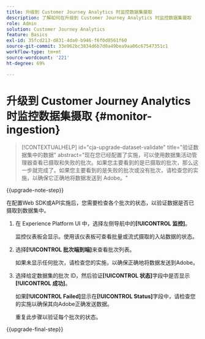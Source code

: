 ```yaml
---
title: 升级到 Customer Journey Analytics 时监控数据集摄取
description: 了解如何在升级到 Customer Journey Analytics 时监控数据集摄取
role: Admin
solution: Customer Journey Analytics
feature: Basics
exl-id: 35fcd213-d831-4da0-b946-f6f0d8561f60
source-git-commit: 33e962bc3834d6b7d0a49bea9aa06c67547351c1
workflow-type: tm+mt
source-wordcount: '221'
ht-degree: 69%

---
```


# 升级到 Customer Journey Analytics 时监控数据集摄取 {#monitor-ingestion}

<!-- markdownlint-disable MD034 -->

>[!CONTEXTUALHELP]
>id="cja-upgrade-dataset-validate"
>title="验证数据集中的数据"
>abstract="现在您已经配置了实施，可以使用数据集活动管理器查看已摄取和失败的批次。如果您主要看到的是已摄取的批次，那么这一步就完成了。如果您主要看到的是失败的批次或没有批次，请检查您的实施，以确保它正确地将数据发送到 Adobe。"

<!-- markdownlint-enable MD034 -->

{{upgrade-note-step}}

<!-- Should we single source this instead of duplicate it? The following steps were copied from: /help/data-ingestion/aepwebsdk.md-->

在配置Web SDK或API实施后，您需要检查各个批次的状态，以验证数据是否已摄取到数据集中。

1. 在 Experience Platform UI 中，选择左侧导航中的&#x200B;**[!UICONTROL 监控]**。

   监控仪表板会显示。使用该仪表板可查看批量或流式摄取的入站数据的状态。

   <!-- insert screenshot -->

1. 选择&#x200B;**[!UICONTROL 批次端到端]**&#x200B;来查看批次列表。

   如果未显示任何批次，请检查您的实施，以确保正确地将数据发送到Adobe。

   <!-- insert screenshot -->

1. 选择给定数据集的批次 ID，然后验证&#x200B;**[!UICONTROL 状态]**&#x200B;字段中是否显示&#x200B;**[!UICONTROL 成功]**。

   如果&#x200B;**[!UICONTROL Failed]**&#x200B;显示在&#x200B;**[!UICONTROL Status]**&#x200B;字段中，请检查您的实施以确保其向Adobe正确发送数据。

   重复此步骤以验证每个批次的状态。

{{upgrade-final-step}}

